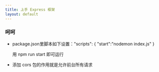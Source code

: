 ```yaml
---
title: 上手 Express 框架
layout: default
---
```


### 呵呵

- package.json里脚本如下设置："scripts": {
    "start":"nodemon index.js"
  }

  用  npm run start 即可运行

- 添加 cors 包的作用就是允许前台所有请求
